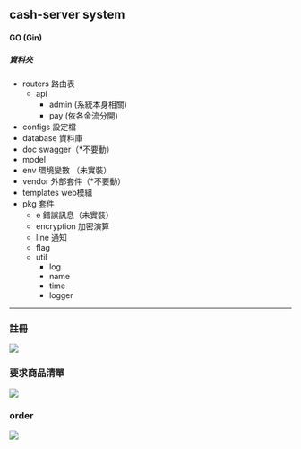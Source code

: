 ## cash-server system 
#### GO (Gin) 
##### 資料夾
- routers 路由表
    - api 
        - admin   (系統本身相關)
        - pay     (依各金流分開)
- configs 設定檔
- database 資料庫
- doc swagger（*不要動）
- model 
- env 環境變數  （未實裝）
- vendor 外部套件（*不要動）
- templates web模組
- pkg 套件
    - e  錯誤訊息（未實裝）
    - encryption  加密演算
    - line  通知
    - flag  
    - util  
      - log
      - name
      - time
      - logger
- - - 

### 註冊

[![](https://mermaid.ink/img/eyJjb2RlIjoic2VxdWVuY2VEaWFncmFtXG5cdHJlY3QgcmdiKDIxMCwgMjU1LCAyNDApXG5cdE5vdGUgcmlnaHQgb2YgV2ViX1NlcnZlcjogUmVnaXN0ZXJlZCAoL2FkbWluL3JlZ2lzdGVyKVxuXHRXZWJfU2VydmVyLT4-K0Nhc2hfU2VydmVyOiBuYW1lICwgYWNjb3VudCAsIHBhc3N3b3JkXG5cdENhc2hfU2VydmVyLS0-PitXZWJfU2VydmVyOiBUb2tlbiAsIFRva2VuU2VjcmV0XG5cdGVuZFxuXG5cblxuIiwibWVybWFpZCI6eyJ0aGVtZSI6ImZvcmVzdCJ9LCJ1cGRhdGVFZGl0b3IiOmZhbHNlfQ)](https://mermaid-js.github.io/mermaid-live-editor/#/edit/eyJjb2RlIjoic2VxdWVuY2VEaWFncmFtXG5cdHJlY3QgcmdiKDIxMCwgMjU1LCAyNDApXG5cdE5vdGUgcmlnaHQgb2YgV2ViX1NlcnZlcjogUmVnaXN0ZXJlZCAoL2FkbWluL3JlZ2lzdGVyKVxuXHRXZWJfU2VydmVyLT4-K0Nhc2hfU2VydmVyOiBuYW1lICwgYWNjb3VudCAsIHBhc3N3b3JkXG5cdENhc2hfU2VydmVyLS0-PitXZWJfU2VydmVyOiBUb2tlbiAsIFRva2VuU2VjcmV0XG5cdGVuZFxuXG5cblxuIiwibWVybWFpZCI6eyJ0aGVtZSI6ImZvcmVzdCJ9LCJ1cGRhdGVFZGl0b3IiOmZhbHNlfQ)

### 要求商品清單

[![](https://mermaid.ink/img/eyJjb2RlIjoic2VxdWVuY2VEaWFncmFtXG5cblx0cmVjdCByZ2IoMjEwLCAyNTUsIDI0MClcblx0Tm90ZSByaWdodCBvZiBXZWJfU2VydmVyOiBHZXQgSXRlbSBsaXN0IFxuXHRXZWJfU2VydmVyLT4-K0Nhc2hfU2VydmVyOiBUb2tlbiBcblx0XHRcdHJlY3QgcmdiKDIxLCAyNTUsIDI0MClcblx0XHRcdFx0XHROb3RlIHJpZ2h0IG9mIENhc2hfU2VydmVyOiBHUlBDXG5cdFx0XHRcdFx0Q2FzaF9TZXJ2ZXItLT4-K0dhbWVfU2VydmVyOiAgR2V0IEl0ZW0gbGlzdFxuXHRcdFx0XHRcdEdhbWVfU2VydmVyLS0-PitDYXNoX1NlcnZlcjogUmVzcCBsaXN0XG5cdFx0XHRlbmRcblx0XHRcdFx0Q2FzaF9TZXJ2ZXItLT4-K1dlYl9TZXJ2ZXI6IHJldHVybiBsaXN0XG5cdGVuZFxuXG5cbiIsIm1lcm1haWQiOnsidGhlbWUiOiJmb3Jlc3QifSwidXBkYXRlRWRpdG9yIjpmYWxzZX0)](https://mermaid-js.github.io/mermaid-live-editor/#/edit/eyJjb2RlIjoic2VxdWVuY2VEaWFncmFtXG5cblx0cmVjdCByZ2IoMjEwLCAyNTUsIDI0MClcblx0Tm90ZSByaWdodCBvZiBXZWJfU2VydmVyOiBHZXQgSXRlbSBsaXN0IFxuXHRXZWJfU2VydmVyLT4-K0Nhc2hfU2VydmVyOiBUb2tlbiBcblx0XHRcdHJlY3QgcmdiKDIxLCAyNTUsIDI0MClcblx0XHRcdFx0XHROb3RlIHJpZ2h0IG9mIENhc2hfU2VydmVyOiBHUlBDXG5cdFx0XHRcdFx0Q2FzaF9TZXJ2ZXItLT4-K0dhbWVfU2VydmVyOiAgR2V0IEl0ZW0gbGlzdFxuXHRcdFx0XHRcdEdhbWVfU2VydmVyLS0-PitDYXNoX1NlcnZlcjogUmVzcCBsaXN0XG5cdFx0XHRlbmRcblx0XHRcdFx0Q2FzaF9TZXJ2ZXItLT4-K1dlYl9TZXJ2ZXI6IHJldHVybiBsaXN0XG5cdGVuZFxuXG5cbiIsIm1lcm1haWQiOnsidGhlbWUiOiJmb3Jlc3QifSwidXBkYXRlRWRpdG9yIjpmYWxzZX0)

###  order

[![](https://mermaid.ink/img/eyJjb2RlIjoic2VxdWVuY2VEaWFncmFtXG5cblx0cmVjdCByZ2IoMjEwLCAyNTUsIDI0MClcblx0Tm90ZSByaWdodCBvZiBXZWJfU2VydmVyOiBidXkgb3JkZXIoL015Y2FyZC8xMjMpXG5cdFdlYl9TZXJ2ZXItPj4rQ2FzaF9TZXJ2ZXI6IFRva2VuICwgSXRlbSBJRCAsIFVzZXJJRFxuXHRcdFx0XHRyZWN0IHJnYigyMzAsIDIzNSwgMjEwKVxuXHRcdFx0XHRcdE5vdGUgcmlnaHQgb2YgQ2FzaF9TZXJ2ZXI6IOeiuuiqjeW4s-iZn-WtmOWcqFxuXHRcdFx0XHRcdENhc2hfU2VydmVyLS0-PitHYW1lX1NlcnZlcjogIGNoZWNrIFVzZXJJRFxuXHRcdFx0XHRcdEdhbWVfU2VydmVyLS0-PitDYXNoX1NlcnZlcjogUmVzcCBUL0Zcblx0XHRcdGVuZFxuXHRcdFx0XHRDYXNoX1NlcnZlci0tPj4rV2ViX1NlcnZlcjogPEZhbHNlPiByZXR1cm4gTm9cblx0XHRcdFx0Q2FzaF9TZXJ2ZXItPj4rT3RoZW5QYXlfU2VydmVyOiAgcG9zdCAgMy4xXG5cdFx0XHRcdE90aGVuUGF5X1NlcnZlci0tPj4rQ2FzaF9TZXJ2ZXI6ICBBdXRoQ29kZSBcblx0XHRcdFx0Q2FzaF9TZXJ2ZXItLT4-K1dlYl9TZXJ2ZXI6ICBSZWRpcmVjdF91cmwgKyBBdXRoQ29kZSBcblx0XHRcdFx0V2ViX1NlcnZlci0-PitPdGhlblBheV9TZXJ2ZXI6ICBHZXQgV2ViIDMuMlxuXHRcdFx0XHRPdGhlblBheV9TZXJ2ZXItLT4-K090aGVuUGF5X1NlcnZlcjogIHdlYiDmtojosrvkuqTmmJNcblx0XHRcdFx0T3RoZW5QYXlfU2VydmVyLS0-PitDYXNoX1NlcnZlcjogIDMuMSAgRmFjUmV0dXJuVVJMXG5cdFx0XHRcdENhc2hfU2VydmVyLS0-PitPdGhlblBheV9TZXJ2ZXI6ICBwb3N0IEF1dGhDb2RlICAzLjMgXG5cdFx0XHRcdE90aGVuUGF5X1NlcnZlci0tPj4rQ2FzaF9TZXJ2ZXI6ICBtc2cgXG5cdFx0XHRcdENhc2hfU2VydmVyLS0-PitPdGhlblBheV9TZXJ2ZXI6ICBwb3N0IEF1dGhDb2RlICAzLjRcblx0XHRcdFx0T3RoZW5QYXlfU2VydmVyLS0-PitDYXNoX1NlcnZlcjogIG1zZyBcblx0XHRcdFx0cmVjdCByZ2IoMjMwLCAyMzUsIDIxMClcblx0XHRcdFx0XHROb3RlIHJpZ2h0IG9mIENhc2hfU2VydmVyOiDnmbzpgIHllYblk4Hkv6Hku7Zcblx0XHRcdFx0XHRDYXNoX1NlcnZlci0tPj4rR2FtZV9TZXJ2ZXI6ICBQT1NUIFVzZXJJRFxuXHRcdFx0XHRcdEdhbWVfU2VydmVyLS0-PitDYXNoX1NlcnZlcjogUmVzcCBUL0Zcblx0XHRcdFx0ZW5kXG5cdFx0XHRcdENhc2hfU2VydmVyLS0-PitXZWJfU2VydmVyOiByZXR1cm4gaXNPS1xuXHRlbmRcbiIsIm1lcm1haWQiOnsidGhlbWUiOiJmb3Jlc3QifSwidXBkYXRlRWRpdG9yIjpmYWxzZX0)](https://mermaid-js.github.io/mermaid-live-editor/#/edit/eyJjb2RlIjoic2VxdWVuY2VEaWFncmFtXG5cblx0cmVjdCByZ2IoMjEwLCAyNTUsIDI0MClcblx0Tm90ZSByaWdodCBvZiBXZWJfU2VydmVyOiBidXkgb3JkZXIoL015Y2FyZC8xMjMpXG5cdFdlYl9TZXJ2ZXItPj4rQ2FzaF9TZXJ2ZXI6IFRva2VuICwgSXRlbSBJRCAsIFVzZXJJRFxuXHRcdFx0XHRyZWN0IHJnYigyMzAsIDIzNSwgMjEwKVxuXHRcdFx0XHRcdE5vdGUgcmlnaHQgb2YgQ2FzaF9TZXJ2ZXI6IOeiuuiqjeW4s-iZn-WtmOWcqFxuXHRcdFx0XHRcdENhc2hfU2VydmVyLS0-PitHYW1lX1NlcnZlcjogIGNoZWNrIFVzZXJJRFxuXHRcdFx0XHRcdEdhbWVfU2VydmVyLS0-PitDYXNoX1NlcnZlcjogUmVzcCBUL0Zcblx0XHRcdGVuZFxuXHRcdFx0XHRDYXNoX1NlcnZlci0tPj4rV2ViX1NlcnZlcjogPEZhbHNlPiByZXR1cm4gTm9cblx0XHRcdFx0Q2FzaF9TZXJ2ZXItPj4rT3RoZW5QYXlfU2VydmVyOiAgcG9zdCAgMy4xXG5cdFx0XHRcdE90aGVuUGF5X1NlcnZlci0tPj4rQ2FzaF9TZXJ2ZXI6ICBBdXRoQ29kZSBcblx0XHRcdFx0Q2FzaF9TZXJ2ZXItLT4-K1dlYl9TZXJ2ZXI6ICBSZWRpcmVjdF91cmwgKyBBdXRoQ29kZSBcblx0XHRcdFx0V2ViX1NlcnZlci0-PitPdGhlblBheV9TZXJ2ZXI6ICBHZXQgV2ViIDMuMlxuXHRcdFx0XHRPdGhlblBheV9TZXJ2ZXItLT4-K090aGVuUGF5X1NlcnZlcjogIHdlYiDmtojosrvkuqTmmJNcblx0XHRcdFx0T3RoZW5QYXlfU2VydmVyLS0-PitDYXNoX1NlcnZlcjogIDMuMSAgRmFjUmV0dXJuVVJMXG5cdFx0XHRcdENhc2hfU2VydmVyLS0-PitPdGhlblBheV9TZXJ2ZXI6ICBwb3N0IEF1dGhDb2RlICAzLjMgXG5cdFx0XHRcdE90aGVuUGF5X1NlcnZlci0tPj4rQ2FzaF9TZXJ2ZXI6ICBtc2cgXG5cdFx0XHRcdENhc2hfU2VydmVyLS0-PitPdGhlblBheV9TZXJ2ZXI6ICBwb3N0IEF1dGhDb2RlICAzLjRcblx0XHRcdFx0T3RoZW5QYXlfU2VydmVyLS0-PitDYXNoX1NlcnZlcjogIG1zZyBcblx0XHRcdFx0cmVjdCByZ2IoMjMwLCAyMzUsIDIxMClcblx0XHRcdFx0XHROb3RlIHJpZ2h0IG9mIENhc2hfU2VydmVyOiDnmbzpgIHllYblk4Hkv6Hku7Zcblx0XHRcdFx0XHRDYXNoX1NlcnZlci0tPj4rR2FtZV9TZXJ2ZXI6ICBQT1NUIFVzZXJJRFxuXHRcdFx0XHRcdEdhbWVfU2VydmVyLS0-PitDYXNoX1NlcnZlcjogUmVzcCBUL0Zcblx0XHRcdFx0ZW5kXG5cdFx0XHRcdENhc2hfU2VydmVyLS0-PitXZWJfU2VydmVyOiByZXR1cm4gaXNPS1xuXHRlbmRcbiIsIm1lcm1haWQiOnsidGhlbWUiOiJmb3Jlc3QifSwidXBkYXRlRWRpdG9yIjpmYWxzZX0)